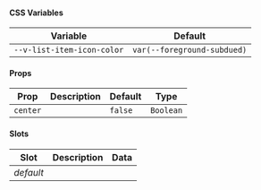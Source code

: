 #### CSS Variables

| Variable                   | Default                     |
| -------------------------- | --------------------------- |
| `--v-list-item-icon-color` | `var(--foreground-subdued)` |

#### Props

| Prop     | Description | Default | Type      |
| -------- | ----------- | ------- | --------- |
| `center` |             | `false` | `Boolean` |

#### Slots

| Slot      | Description | Data |
| --------- | ----------- | ---- |
| _default_ |             |      |
